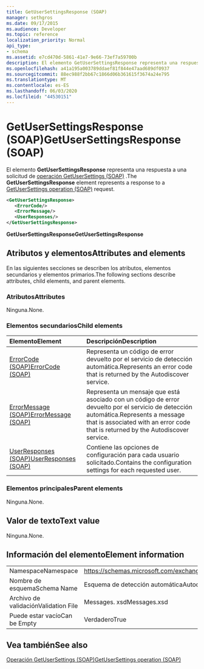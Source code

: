 ```yaml
---
title: GetUserSettingsResponse (SOAP)
manager: sethgros
ms.date: 09/17/2015
ms.audience: Developer
ms.topic: reference
localization_priority: Normal
api_type:
- schema
ms.assetid: e7cd470d-5861-41e7-9e66-73ef7a59700b
description: El elemento GetUserSettingsResponse representa una respuesta a una solicitud de operación GetUserSettings (SOAP).
ms.openlocfilehash: a41a195a003789ddaef81f844e47aad689df0937
ms.sourcegitcommit: 88ec988f2bb67c1866d06b361615f3674a24e795
ms.translationtype: MT
ms.contentlocale: es-ES
ms.lasthandoff: 06/03/2020
ms.locfileid: "44530151"
---
```

# <a name="getusersettingsresponse-soap"></a><span data-ttu-id="64bf4-103">GetUserSettingsResponse (SOAP)</span><span class="sxs-lookup"><span data-stu-id="64bf4-103">GetUserSettingsResponse (SOAP)</span></span>

<span data-ttu-id="64bf4-104">El elemento **GetUserSettingsResponse** representa una respuesta a una solicitud de [operación GetUserSettings (SOAP)](getusersettings-operation-soap.md) .</span><span class="sxs-lookup"><span data-stu-id="64bf4-104">The **GetUserSettingsResponse** element represents a response to a [GetUserSettings operation (SOAP)](getusersettings-operation-soap.md) request.</span></span> 
  
```XML
<GetUserSettingsResponse>
   <ErrorCode/>
   <ErrorMessage/>
   <UserResponses/>
</GetUserSettingsResponse>
```

 <span data-ttu-id="64bf4-105">**GetUserSettingsResponse**</span><span class="sxs-lookup"><span data-stu-id="64bf4-105">**GetUserSettingsResponse**</span></span>
## <a name="attributes-and-elements"></a><span data-ttu-id="64bf4-106">Atributos y elementos</span><span class="sxs-lookup"><span data-stu-id="64bf4-106">Attributes and elements</span></span>

<span data-ttu-id="64bf4-107">En las siguientes secciones se describen los atributos, elementos secundarios y elementos primarios.</span><span class="sxs-lookup"><span data-stu-id="64bf4-107">The following sections describe attributes, child elements, and parent elements.</span></span>
  
### <a name="attributes"></a><span data-ttu-id="64bf4-108">Atributos</span><span class="sxs-lookup"><span data-stu-id="64bf4-108">Attributes</span></span>

<span data-ttu-id="64bf4-109">Ninguna.</span><span class="sxs-lookup"><span data-stu-id="64bf4-109">None.</span></span>
  
### <a name="child-elements"></a><span data-ttu-id="64bf4-110">Elementos secundarios</span><span class="sxs-lookup"><span data-stu-id="64bf4-110">Child elements</span></span>

|<span data-ttu-id="64bf4-111">**Elemento**</span><span class="sxs-lookup"><span data-stu-id="64bf4-111">**Element**</span></span>|<span data-ttu-id="64bf4-112">**Descripción**</span><span class="sxs-lookup"><span data-stu-id="64bf4-112">**Description**</span></span>|
|:-----|:-----|
|[<span data-ttu-id="64bf4-113">ErrorCode (SOAP)</span><span class="sxs-lookup"><span data-stu-id="64bf4-113">ErrorCode (SOAP)</span></span>](errorcode-soap.md) <br/> |<span data-ttu-id="64bf4-114">Representa un código de error devuelto por el servicio de detección automática.</span><span class="sxs-lookup"><span data-stu-id="64bf4-114">Represents an error code that is returned by the Autodiscover service.</span></span>  <br/> |
|[<span data-ttu-id="64bf4-115">ErrorMessage (SOAP)</span><span class="sxs-lookup"><span data-stu-id="64bf4-115">ErrorMessage (SOAP)</span></span>](errormessage-soap.md) <br/> |<span data-ttu-id="64bf4-116">Representa un mensaje que está asociado con un código de error devuelto por el servicio de detección automática.</span><span class="sxs-lookup"><span data-stu-id="64bf4-116">Represents a message that is associated with an error code that is returned by the Autodiscover service.</span></span>  <br/> |
|[<span data-ttu-id="64bf4-117">UserResponses (SOAP)</span><span class="sxs-lookup"><span data-stu-id="64bf4-117">UserResponses (SOAP)</span></span>](userresponses-soap.md) <br/> |<span data-ttu-id="64bf4-118">Contiene las opciones de configuración para cada usuario solicitado.</span><span class="sxs-lookup"><span data-stu-id="64bf4-118">Contains the configuration settings for each requested user.</span></span>  <br/> |
   
### <a name="parent-elements"></a><span data-ttu-id="64bf4-119">Elementos principales</span><span class="sxs-lookup"><span data-stu-id="64bf4-119">Parent elements</span></span>

<span data-ttu-id="64bf4-120">Ninguna.</span><span class="sxs-lookup"><span data-stu-id="64bf4-120">None.</span></span>
  
## <a name="text-value"></a><span data-ttu-id="64bf4-121">Valor de texto</span><span class="sxs-lookup"><span data-stu-id="64bf4-121">Text value</span></span>

<span data-ttu-id="64bf4-122">Ninguna.</span><span class="sxs-lookup"><span data-stu-id="64bf4-122">None.</span></span>
  
## <a name="element-information"></a><span data-ttu-id="64bf4-123">Información del elemento</span><span class="sxs-lookup"><span data-stu-id="64bf4-123">Element information</span></span>

|||
|:-----|:-----|
|<span data-ttu-id="64bf4-124">Namespace</span><span class="sxs-lookup"><span data-stu-id="64bf4-124">Namespace</span></span>  <br/> |https://schemas.microsoft.com/exchange/2010/Autodiscover  <br/> |
|<span data-ttu-id="64bf4-125">Nombre de esquema</span><span class="sxs-lookup"><span data-stu-id="64bf4-125">Schema Name</span></span>  <br/> |<span data-ttu-id="64bf4-126">Esquema de detección automática</span><span class="sxs-lookup"><span data-stu-id="64bf4-126">Autodiscover schema</span></span>  <br/> |
|<span data-ttu-id="64bf4-127">Archivo de validación</span><span class="sxs-lookup"><span data-stu-id="64bf4-127">Validation File</span></span>  <br/> |<span data-ttu-id="64bf4-128">Messages. xsd</span><span class="sxs-lookup"><span data-stu-id="64bf4-128">Messages.xsd</span></span>  <br/> |
|<span data-ttu-id="64bf4-129">Puede estar vacío</span><span class="sxs-lookup"><span data-stu-id="64bf4-129">Can be Empty</span></span>  <br/> |<span data-ttu-id="64bf4-130">Verdadero</span><span class="sxs-lookup"><span data-stu-id="64bf4-130">True</span></span>  <br/> |
   
## <a name="see-also"></a><span data-ttu-id="64bf4-131">Vea también</span><span class="sxs-lookup"><span data-stu-id="64bf4-131">See also</span></span>



[<span data-ttu-id="64bf4-132">Operación GetUserSettings (SOAP)</span><span class="sxs-lookup"><span data-stu-id="64bf4-132">GetUserSettings operation (SOAP)</span></span>](getusersettings-operation-soap.md)

